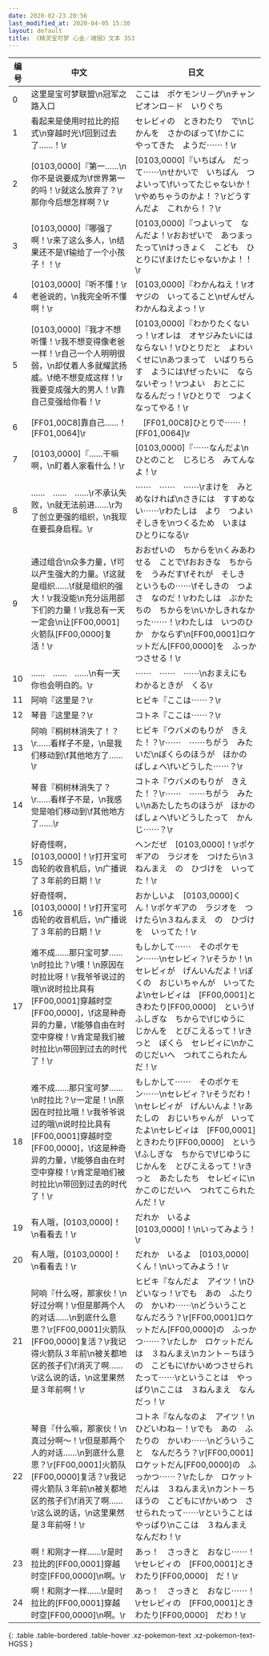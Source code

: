 ```yaml
---
date: 2020-02-23 20:56
last_modified_at: 2020-04-05 15:30
layout: default
title: 《精灵宝可梦 心金／魂银》文本 353
---
```

| 编号 | 中文 | 日文 |
| ---- | ---- | ---- |
| 0 | 这里是宝可梦联盟\n冠军之路入口 | ここは　ポケモンリ－グ\nチャンピオンロ－ド　いりぐち |
| 1 | 看起来是使用时拉比的招式\n穿越时光\f回到过去了……！\r | セレビィの　ときわたり　で\nじかんを　さかのぼって\fかこに　やってきた　ようだ⋯⋯！\r |
| 2 | [0103,0000]『第一……\n你不是说要成为\f世界第一的吗！\r就这么放弃了？\r那你今后想怎样啊？\r | [0103,0000]『いちばん　だって⋯⋯\nせかいで　いちばん　つよいって\fいってたじゃないか！\rやめちゃうのかよ！？\rどうすんだよ　これから！？\r |
| 3 | [0103,0000]『哪强了啊！\r来了这么多人，\n结果还不是\f输给了一个小孩子！！\r | [0103,0000]『つよいって　なんだよ！\rおおぜいで　あつまったって\nけっきょく　こども　ひとりに\fまけたじゃないかよ！！\r |
| 4 | [0103,0000]『听不懂！\r老爸说的，\n我完全听不懂啊！\r | [0103,0000]『わかんねえ！\rオヤジの　いってること\nぜんぜん　わかんねえよっ！\r |
| 5 | [0103,0000]『我才不想听懂！\r我不想变得像老爸一样！\r自己一个人明明很弱，\n却仗着人多就耀武扬威。\f绝不想变成这样！\r我要变成强大的男人！\r靠自己变强给你看！\r | [0103,0000]『わかりたくないっ！\rオレは　オヤジみたいには　ならない！\rひとりだと　よわいくせに\nあつまって　いばりちらす　ようには\fぜったいに　ならないぞっ！\rつよい　おとこに　なるんだっ！\rひとりで　つよく　なってやる！\r |
| 6 | [FF01,00C8]靠自己……！[FF01,0064]\r | 　[FF01,00C8]ひとりで⋯⋯！[FF01,0064]\r |
| 7 | [0103,0000]『……干嘛啊，\n盯着人家看什么！\r | [0103,0000]『⋯⋯なんだよ\nひとのこと　じろじろ　みてんなよ！\r |
| 8 | ……　……　……\r不承认失败，\n就无法前进……\r为了创立更强的组织，\n我现在要孤身启程。\r | ⋯⋯　⋯⋯　⋯⋯\rまけを　みとめなければ\nさきには　すすめない⋯⋯\rわたしは　より　つよい　そしきを\nつくるため　いまは　ひとりになる\r |
| 9 | 通过组合\n众多力量，\f可以产生强大的力量。\f这就是组织……\f就是组织的强大！\r我没能\n充分运用部下们的力量！\r我总有一天一定会\n让[FF00,0001]火箭队[FF00,0000]复活！\r | おおぜいの　ちからを\nくみあわせる　ことで\fおおきな　ちからを　うみだす\fそれが　そしき　というもの⋯⋯\fそしきの　つよさ　なのだ！\rわたしは　ぶかたちの　ちからを\nいかしきれなかった⋯⋯！\rわたしは　いつのひか　かならず\n[FF00,0001]ロケットだん[FF00,0000]を　ふっかつさせる！\r |
| 10 | ……　……　……\n有一天你也会明白的。\r | ⋯⋯　⋯⋯　⋯⋯\nおまえにも　わかるときが　くる\r |
| 11 | 阿响『这里是？\r | ヒビキ『ここは⋯⋯？\r |
| 12 | 琴音『这里是？\r | コトネ『ここは⋯⋯？\r |
| 13 | 阿响『桐树林消失了！？\r……看样子不是，\n是我们移动到\f其他地方了……\r | ヒビキ『ウバメのもりが　きえた！？\r⋯⋯　⋯⋯ちがう　みたいだ\nぼくらのほうが　ほかの　ばしょへ\fいどうした⋯⋯？\r |
| 14 | 琴音『桐树林消失了？\r……看样子不是，\n我感觉是咱们移动到\f其他地方了……\r | コトネ『ウバメのもりが　きえた！？\r⋯⋯　⋯⋯ちがう　みたい\nあたしたちのほうが　ほかの　ばしょへ\fいどうしたって　かんじ⋯⋯？\r |
| 15 | 好奇怪啊，[0103,0000]！\r打开宝可齿轮的收音机后，\n广播说了３年前的日期！\r | ヘンだぜ　[0103,0000]！\rポケギアの　ラジオを　つけたら\n３ねんまえ　の　ひづけを　いってた！\r |
| 16 | 好奇怪啊，[0103,0000]！\r打开宝可齿轮的收音机后，\n广播说了３年前的日期！\r | おかしいよ　[0103,0000]くん！\rポケギアの　ラジオを　つけたら\n３ねんまえ　の　ひづけを　いってた！\r |
| 17 | 难不成……那只宝可梦……\n时拉比？\r噢！\n原因在时拉比呀！\r我爷爷说过的哦\n说时拉比具有[FF00,0001]穿越时空[FF00,0000]，\f这是种奇异的力量，\f能够自由在时空中穿梭！\r肯定是我们被时拉比\n带回到过去的时代了！\r | もしかして⋯⋯　そのポケモン⋯⋯\nセレビィ？\rそうか！\nセレビィが　げんいんだよ！\rぼくの　おじいちゃんが　いってたよ\nセレビィは　[FF00,0001]ときわたり[FF00,0000]　という\fふしぎな　ちからで\fじゆうに　じかんを　とびこえるって！\rきっと　ぼくら　セレビィに\nかこのじだいへ　つれてこられたんだ！\r |
| 18 | 难不成……那只宝可梦……\n时拉比？\r一定是！\n原因在时拉比哦！\r我爷爷说过的哦\n说时拉比具有[FF00,0001]穿越时空[FF00,0000]，\f这是种奇异的力量，\f能够自由在时空中穿梭！\r肯定是咱们被时拉比\n带回到过去的时代了！\r | もしかして⋯⋯　そのポケモン⋯⋯\nセレビィ？\rそうだわ！\nセレビィが　げんいんよ！\rあたしの　おじいちゃんが　いってたよ\nセレビィは　[FF00,0001]ときわたり[FF00,0000]　という\fふしぎな　ちからで\fじゆうに　じかんを　とびこえるって！\rきっと　あたしたち　セレビィに\nかこのじだいへ　つれてこられたんだ！\r |
| 19 | 有人哦，[0103,0000]！\n看看去！\r | だれか　いるよ　[0103,0000]！\nいってみよう！\r |
| 20 | 有人哦，[0103,0000]！\n看看去！\r | だれか　いるよ　[0103,0000]くん！\nいってみよう！\r |
| 21 | 阿响『什么呀，那家伙！\n好过分啊！\r但是那两个人的对话……\n到底什么意思？\r[FF00,0001]火箭队[FF00,0000]复活？\r我记得火箭队３年前\n被关都地区的孩子们\f消灭了啊……\r这么说的话，\n这里果然是３年前啊！\r | ヒビキ『なんだよ　アイツ！\nひどいなっ！\rでも　あの　ふたりの　かいわ⋯⋯\nどういうこと　なんだろう？\r[FF00,0001]ロケットだん[FF00,0000]の　ふっかつ⋯⋯？\rたしか　ロケットだんは　３ねんまえ\nカント－ちほうの　こどもに\fかいめつさせられたって⋯⋯\rということは　やっぱり\nここは　３ねんまえ　なんだっ！\r |
| 22 | 琴音『什么嘛，那家伙！\n真过分啊～！\r但是那两个人的对话……\n到底什么意思？\r[FF00,0001]火箭队[FF00,0000]复活？\r我记得火箭队３年前\n被关都地区的孩子们\f消灭了啊……\r这么说的话，\n这里果然是３年前呀！\r | コトネ『なんなのよ　アイツ！\nひどいわね－！\rでも　あの　ふたりの　かいわ⋯⋯\nどういうこと　なんだろう？\r[FF00,0001]ロケットだん[FF00,0000]の　ふっかつ⋯⋯？\rたしか　ロケットだんは　３ねんまえ\nカント－ちほうの　こどもに\fかいめつ　させられたって⋯⋯\rということは　やっぱり\nここは　３ねんまえ　なんだわ！\r |
| 23 | 啊！和刚才一样……\r是时拉比的[FF00,0001]穿越时空[FF00,0000]\n啊。\r | あっ！　さっきと　おなじ⋯⋯！\rセレビィの　[FF00,0001]ときわたり[FF00,0000]　だ！\r |
| 24 | 啊！和刚才一样……\r是时拉比的[FF00,0001]穿越时空[FF00,0000]\n啊。\r | あっ！　さっきと　おなじ⋯⋯！\rセレビィの　[FF00,0001]ときわたり[FF00,0000]　だわ！\r |
{: .table .table-bordered .table-hover .xz-pokemon-text .xz-pokemon-text-HGSS }